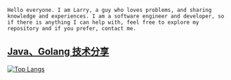 ``Hello everyone. I am Larry, a guy who loves problems, and sharing knowledge and experiences. I am a software engineer and developer, so if there is anything I can help with, feel free to explore my repository and if you prefer, contact me.``

[Java、Golang 技术分享](https://www.zhihu.com/people/geek-larry) 
---

[![Top Langs](https://github-readme-stats.vercel.app/api/top-langs/?username=geek-larry&layout=compact)](https://github.com/geek-larry/github-readme-stats)
